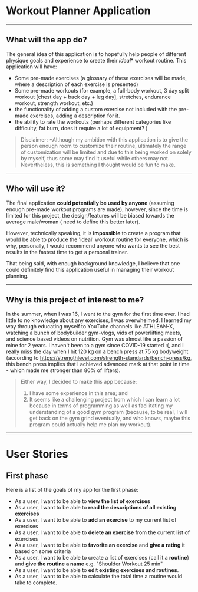 # Workout Planner Application

---

## What will the app do?

The general idea of this application is to hopefully help people of different physique goals and experience to create
their *ideal** workout routine. This application will have:

* Some pre-made exercises (a glossary of these exercises will be made, where a description of each exercise is
  presented)
* Some pre-made workouts (for example, a full-body workout, 3 day split workout [chest day + back day + leg day],
  stretches, endurance workout, strength workout, etc.)
* the functionality of adding a custom exercise not included with the pre-made exercises, adding a description for it.
* the ability to rate the workouts (perhaps different categories like difficulty, fat burn, does it require a lot of
  equipment? )

> Disclaimer:
> *Although my ambition with this application is to give the person enough room to customize their routine, ultimately the range of customization will be limited and due to this being worked on solely by myself, thus some may find it useful while others may not. Nevertheless, this is something I thought would be fun to make.

---

## Who will use it?

The final application **could potentially be used by anyone** (assuming enough pre-made workout programs are made),
however, since the time is limited for this project, the design/features will be biased towards the average male/woman (
need to define this better later).

However, technically speaking, it is **impossible** to create a program that would be able to produce the 'ideal'
workout routine for everyone, which is why, personally, I would recommend anyone who wants to see the best results in
the fastest time to get a personal trainer.

That being said, with enough background knowledge, I believe that one could definitely find this application useful in
managing their workout planning.

---

## Why is this project of interest to me?

In the summer, when I was 16, I went to the gym for the first time ever. I had little to no knowledge about any
exercises, I was overwhelmed. I learned my way through educating myself to YouTube channels like ATHLEAN-X, watching a
bunch of bodybuilder gym-vlogs, vids of powerlifting meets, and science based videos on nutrition. Gym was almost like a
passion of mine for 2 years. I haven't been to a gym since COVID-19 started :(, and I really miss the day when I hit 120
kg on a bench press at 75 kg bodyweight (according to https://strengthlevel.com/strength-standards/bench-press/kg, this
bench press implies that I achieved advanced mark at that point in time - which made me stronger than 80% of lifters).

> Either way, I decided to make this app because:
>1. I have some experience in this area; and
>2. It seems like a challenging project from which I can learn a lot because in terms of programming as well as facilitating my understanding of a good gym program (because, to be real, I will get back on the gym grind eventually, and who knows, maybe this program could actually help me plan my workout).

---

# User Stories

## First phase

Here is a list of the goals of my app for the first phase:

- As a user, I want to be able to **view the list of exercises**
- As a user, I want to be able to **read the descriptions of all existing exercises**
- As a user, I want to be able to **add an exercise** to my current list of exercises
- As a user, I want to be able to **delete an exercise** from the current list of exercises
- As a user, I want to be able to **favorite an exercise** and **give a rating** it based on some criteria
- As a user, I want to be able to create a list of exercises (call it a **routine**) and **give the routine a name** 
e.g. "Shoulder Workout 25 min"
- As a user, I want to be able to **edit existing exercises and routines**.
- As a user, I want to be able to calculate the total time a routine would take to complete.